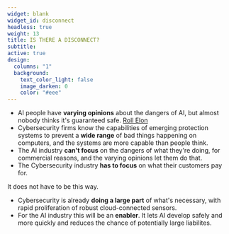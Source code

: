 ```yaml
---
widget: blank
widget_id: disconnect
headless: true
weight: 13
title: IS THERE A DISCONNECT?
subtitle:
active: true
design:
  columns: "1"
  background:
    text_color_light: false
    image_darken: 0
    color: "#eee"
---
```


- AI people have **varying opinions** about the dangers of AI, but almost nobody thinks it's guaranteed safe.  [Roll Elon](https://youtu.be/9jkRcrM6XKA)
- Cybersecurity firms know the capabilities of emerging protection systems to prevent a **wide range** of bad things happening on computers, and the systems are more capable than people think.
- The AI industry **can't focus** on the dangers of what they're doing, for commercial reasons, and the varying opinions let them do that.
- The Cybersecurity industry **has to focus** on what their customers pay for.

It does not have to be this way.

- Cybersecurity is already **doing a large part** of what's necessary, with rapid proliferation of robust cloud-connected sensors.
- For the AI industry this will be an **enabler**.  It lets AI develop safely and more quickly and reduces the chance of potentially large liabilites.
